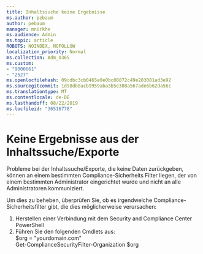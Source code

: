 ```yaml
---
title: Inhaltssuche keine Ergebnisse
ms.author: pebaum
author: pebaum
manager: mnirkhe
ms.audience: Admin
ms.topic: article
ROBOTS: NOINDEX, NOFOLLOW
localization_priority: Normal
ms.collection: Adm_O365
ms.custom:
- "9000661"
- "2527"
ms.openlocfilehash: 09cdbc3cb0465e0e0bc08872c49e283081ad3e92
ms.sourcegitcommit: 1d98db8acb9959aba3b5e308a567ade6b62da56c
ms.translationtype: MT
ms.contentlocale: de-DE
ms.lasthandoff: 08/22/2019
ms.locfileid: "36516778"
---
```

# <a name="no-results-from-content-searchexports"></a>Keine Ergebnisse aus der Inhaltssuche/Exporte

Probleme bei der Inhaltssuche/Exporte, die keine Daten zurückgeben, können an einem bestimmten Compliance-Sicherheits Filter liegen, der von einem bestimmten Administrator eingerichtet wurde und nicht an alle Administratoren kommuniziert.

Um dies zu beheben, überprüfen Sie, ob es irgendwelche Compliance-Sicherheitsfilter gibt, die dies möglicherweise verursachen:
1. Herstellen einer Verbindung mit dem Security and Compliance Center PowerShell
2. Führen Sie den folgenden Cmdlets aus:
<br>$org = "yourdomain.com"
<br>Get-ComplianceSecurityFilter-Organization $org